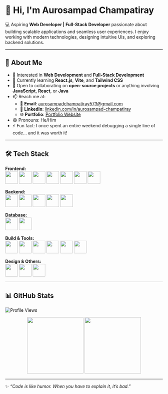 # 👋 Hi, I'm Aurosampad Champatiray  

💻 Aspiring **Web Developer | Full-Stack Developer** passionate about building scalable applications and seamless user experiences. I enjoy working with modern technologies, designing intuitive UIs, and exploring backend solutions.

---

## 🚀 About Me  
- 👀 Interested in **Web Development** and **Full-Stack Development**  
- 🌱 Currently learning **React.js**, **Vite**, and **Tailwind CSS**  
- 💞️ Open to collaborating on **open-source projects** or anything involving **JavaScript**, **React**, or **Java**  
- 📫 Reach me at:  
  - 📧 **Email**: [aurosampadchampatiray573@gmail.com](mailto:aurosampadchampatiray573@gmail.com)  
  - 🔗 **LinkedIn**: [linkedin.com/in/aurosampad-champatiray](https://www.linkedin.com/in/aurosampad-champatiray/)  
  - 🌐 **Portfolio**: [Portfolio Website](https://github.com/AuroSampad2003/Portfolio)  
- 😄 Pronouns: He/Him  
- ⚡ Fun fact: I once spent an entire weekend debugging a single line of code… and it was worth it!  

---

## 🛠️ Tech Stack  

**Frontend:**  
<img src="https://cdn.jsdelivr.net/gh/devicons/devicon/icons/html5/html5-original.svg" width="40" height="40"/>
<img src="https://cdn.jsdelivr.net/gh/devicons/devicon/icons/css3/css3-original.svg" width="40" height="40"/>
<img src="https://cdn.jsdelivr.net/gh/devicons/devicon/icons/javascript/javascript-original.svg" width="40" height="40"/>
<img src="https://cdn.jsdelivr.net/gh/devicons/devicon/icons/react/react-original.svg" width="40" height="40"/> 
<img src="https://cdn.jsdelivr.net/gh/devicons/devicon/icons/vitejs/vitejs-original.svg" width="40" height="40"/>
<img src="https://cdn.jsdelivr.net/gh/devicons/devicon/icons/tailwindcss/tailwindcss-original.svg" width="40" height="40"/>
<img src="https://cdn.jsdelivr.net/gh/devicons/devicon/icons/bootstrap/bootstrap-original.svg" width="40" height="40"/>

**Backend:**  
<img src="https://cdn.jsdelivr.net/gh/devicons/devicon/icons/java/java-original.svg" width="40" height="40"/>
<img src="https://cdn.jsdelivr.net/gh/devicons/devicon/icons/hibernate/hibernate-original.svg" width="40" height="40"/>
<img src="https://cdn.jsdelivr.net/gh/devicons/devicon/icons/spring/spring-original.svg" width="40" height="40"/>
<img src="https://cdn.jsdelivr.net/gh/devicons/devicon/icons/nodejs/nodejs-original.svg" width="40" height="40"/>
<img src="https://cdn.jsdelivr.net/gh/devicons/devicon/icons/express/express-original.svg" width="40" height="40"/>

**Database:**  
<img src="https://cdn.jsdelivr.net/gh/devicons/devicon/icons/mysql/mysql-original.svg" width="40" height="40"/>
<img src="https://cdn.jsdelivr.net/gh/devicons/devicon/icons/mongodb/mongodb-original.svg" width="40" height="40"/>

**Build & Tools:**  
<img src="https://cdn.jsdelivr.net/gh/devicons/devicon/icons/git/git-original.svg" width="40" height="40"/>
<img src="https://cdn.jsdelivr.net/gh/devicons/devicon/icons/github/github-original.svg" width="40" height="40"/>
<img src="https://cdn.jsdelivr.net/gh/devicons/devicon/icons/vscode/vscode-original.svg" width="40" height="40"/>
<img src="https://cdn.jsdelivr.net/gh/devicons/devicon/icons/eclipse/eclipse-original.svg" width="40" height="40"/>
<img src="https://cdn.jsdelivr.net/gh/devicons/devicon/icons/maven/maven-original.svg" width="40" height="40"/>
<img src="https://cdn.jsdelivr.net/gh/devicons/devicon/icons/vercel/vercel-original.svg" width="40" height="40"/>

**Design & Others:**  
<img src="https://cdn.jsdelivr.net/gh/devicons/devicon/icons/canva/canva-original.svg" width="40" height="40"/>
<img src="https://cdn.jsdelivr.net/gh/devicons/devicon/icons/figma/figma-original.svg" width="40" height="40"/>
<img src="https://cdn.jsdelivr.net/gh/devicons/devicon/icons/photoshop/photoshop-original.svg" width="40" height="40"/>

---

## 📊 GitHub Stats  

![Profile Views](https://komarev.com/ghpvc/?username=AuroSampad2003&label=Profile%20Views&color=blue&style=flat)

<div align="center">

  <img src="https://github-readme-stats.vercel.app/api?username=AuroSampad2003&show_icons=true&theme=radical" height="180em"/>
  <img src="https://github-readme-stats.vercel.app/api/top-langs/?username=AuroSampad2003&layout=compact&theme=radical" height="180em"/>

</div>


---

✨ *“Code is like humor. When you have to explain it, it’s bad.”*  
